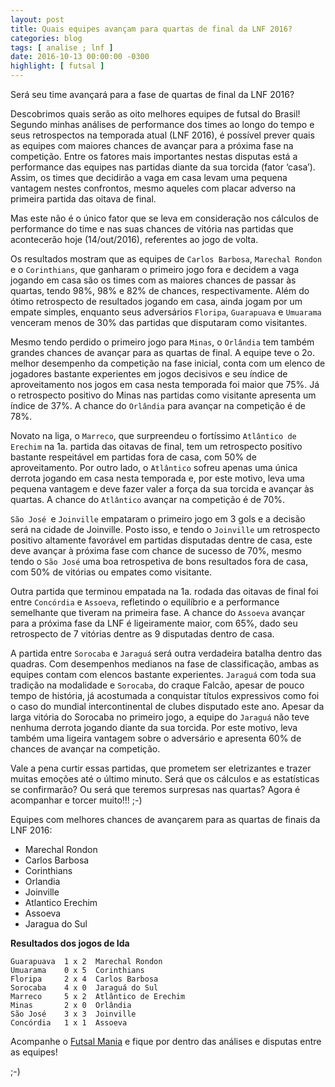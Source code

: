 ```yaml
---
layout: post
title: Quais equipes avançam para quartas de final da LNF 2016?
categories: blog
tags: [ analise ; lnf ]
date: 2016-10-13 00:00:00 -0300
highlight: [ futsal ]
---
```


Será seu time avançará para a fase de quartas de final da LNF 2016?
Descobrimos quais serão as oito melhores equipes de futsal do Brasil! Segundo minhas análises de performance dos times ao longo do tempo e seus retrospectos na temporada atual (LNF 2016), é possível prever quais as equipes com maiores chances de avançar para a próxima fase na competição.Entre os fatores mais importantes nestas disputas está a performance das equipes nas partidas diante da sua torcida (fator ‘casa’). Assim, os times que decidirão a vaga em casa levam uma pequena vantagem nestes confrontos, mesmo aqueles com placar adverso na primeira partida das oitava de final.
Mas este não é o único fator que se leva em consideração nos cálculos de performance do time e nas suas chances de vitória nas partidas que acontecerão hoje (14/out/2016), referentes ao jogo de volta.Os resultados mostram que as equipes de `Carlos Barbosa`, `Marechal Rondon` e o `Corinthians`, que ganharam o primeiro jogo fora e decidem a vaga jogando em casa são os times com as maiores chances de passar às quartas, tendo 98%, 98% e 82% de chances, respectivamente. Além do ótimo retrospecto de resultados jogando em casa, ainda jogam por um empate simples, enquanto seus adversários `Floripa`, `Guarapuava` e `Umuarama` venceram menos de 30% das partidas que disputaram como visitantes.
Mesmo tendo perdido o primeiro jogo para `Minas`, o `Orlândia` tem também grandes chances de avançar para as quartas de final. A equipe teve o 2o. melhor desempenho da competição na fase inicial, conta com um elenco de jogadores bastante experientes em jogos decisivos e seu índice de aproveitamento nos jogos em casa nesta temporada foi maior que 75%. Já o retrospecto positivo do Minas nas partidas como visitante apresenta um índice de 37%. A chance do `Orlândia` para avançar na competição é de 78%.
Novato na liga, o `Marreco`, que surpreendeu o fortíssimo `Atlântico de Erechim` na 1a. partida das oitavas de final, tem um retrospecto positivo bastante respeitável em partidas fora de casa, com 50% de aproveitamento. Por outro lado, o `Atlântico` sofreu apenas uma única derrota jogando em casa nesta temporada e, por este motivo, leva uma pequena vantagem e deve fazer valer a força da sua torcida e avançar às quartas. A chance do `Atlântico` avançar na competição é de 70%. 
`São José `e `Joinville` empataram o primeiro jogo em 3 gols e a decisão será na cidade de Joinville. Posto isso, e tendo o `Joinville` um retrospecto positivo altamente favorável em partidas disputadas dentre de casa, este deve avançar à próxima fase com chance de sucesso de 70%, mesmo tendo o `São José` uma boa retrospetiva de bons resultados fora de casa, com 50% de vitórias ou empates como visitante.
Outra partida que terminou empatada na 1a. rodada das oitavas de final foi entre `Concórdia` e `Assoeva`, refletindo o equilíbrio e a performance semelhante que tiveram na primeira fase. A chance do `Assoeva` avançar para a próxima fase da LNF é ligeiramente maior, com 65%, dado seu retrospecto de 7 vitórias dentre as 9 disputadas dentro de casa.
A partida entre `Sorocaba` e `Jaraguá` será outra verdadeira batalha dentro das quadras. Com desempenhos medianos na fase de classificação, ambas as equipes contam com elencos bastante experientes. `Jaraguá` com toda sua tradição na modalidade e `Sorocaba`, do craque Falcão, apesar de pouco tempo de história, já acostumada a conquistar títulos expressivos como foi o caso do mundial intercontinental de clubes disputado este ano. Apesar da larga vitória do Sorocaba no primeiro jogo, a equipe do `Jaraguá` não teve nenhuma derrota jogando diante da sua torcida. Por este motivo, leva também uma ligeira vantagem sobre o adversário e apresenta 60% de chances de avançar na competição.
Vale a pena curtir essas partidas, que prometem ser eletrizantes e trazer muitas emoções até o último minuto. Será que os cálculos e as estatísticas se confirmarão? Ou será que teremos surpresas nas quartas? Agora é acompanhar e torcer muito!!! ;-)Equipes com melhores chances de avançarem para as quartas de finais da LNF 2016:
- Marechal Rondon- Carlos Barbosa- Corinthians- Orlandia- Joinville- Atlantico Erechim- Assoeva- Jaragua do Sul**Resultados dos jogos de Ida**
    Guarapuava  1 x 2  Marechal Rondon    Umuarama    0 x 5  Corinthians    Floripa     2 x 4  Carlos Barbosa    Sorocaba    4 x 0  Jaraguá do Sul    Marreco     5 x 2  Atlântico de Erechim    Minas       2 x 0  Orlândia    São José    3 x 3  Joinville    Concórdia   1 x 1  Assoeva

Acompanhe o <a href="http://futstat.com.br/futsalmania" target="_blank">Futsal Mania</a> e fique por dentro das análises e disputas entre as equipes!

;-)

<br><br>

